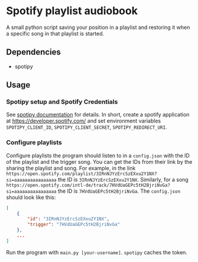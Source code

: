 # Spotify playlist audiobook

A small python script saving your position in a playlist and restoring it when a specific song in that playlist is started.

## Dependencies
- spotipy

## Usage

### Spotipy setup and Spotify Credentials
See [spotipy documentation](https://spotipy.readthedocs.io/) for details.
In short, create a spotify application at https://developer.spotify.com/ and set environment variables `SPOTIPY_CLIENT_ID`, `SPOTIPY_CLIENT_SECRET`, `SPOTIPY_REDIRECT_URI`.

### Configure playlists

Configure playlists the program should listen to in a `config.json` with the ID of the playlist and the trigger song. You can get the IDs from their link by the sharing the playlist and song. For example, in the link `https://open.spotify.com/playlist/3IRnNJYzErcSzEXxu2Y1NX?si=aaaaaaaaaaaaaaaa` the ID is `3IRnNJYzErcSzEXxu2Y1NX`. Similarly, for a song `https://open.spotify.com/intl-de/track/7HVdUaGEPc5tH2BjriNvGa?si=aaaaaaaaaaaaaaaa` the ID is `7HVdUaGEPc5tH2BjriNvGa`. The `config.json` should look like this:

```json
[
    {
        "id": "3IRnNJYzErcSzEXxu2Y1NX",
        "trigger": "7HVdUaGEPc5tH2BjriNvGa"
    },
    ...
]
```

Run the program with `main.py [your-username]`. `spotipy` caches the token.